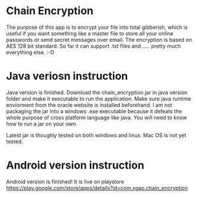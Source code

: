 # Chain Encryption

The purpose of this app is to encrypt your file into total gibberish, which is useful if you want something like a master file to store all your online passwords or send secret messages over email. The encryption is based on AES 128 bit standard. So far it can support .txt files and ..... pretty much everything else. :-D 

# Java veriosn instruction

Java version is finished. Download the chain_encryption.jar in java version folder and make it executable to run the application. Make sure java runtime enviorment from the oracle website is installed beforehand. I am not packaging the jar into a windows .exe executable because it defeats the whole purpose of cross platform language like java. You will need to know how to run a jar on your own.

Latest jar is thoughly tested on both windows and linux. Mac OS is not yet tested.

# Android version instruction

Android version is finished! It is live on playstore 
https://play.google.com/store/apps/details?id=com.xgao.chain_encryption


